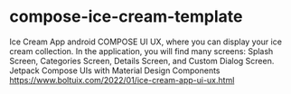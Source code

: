 # compose-ice-cream-template
Ice Cream App android COMPOSE UI UX, where you can display your ice cream collection. In the application, you will find many screens: Splash Screen, Categories Screen, Details Screen, and Custom Dialog Screen.    Jetpack Compose UIs with Material Design Components  https://www.boltuix.com/2022/01/ice-cream-app-ui-ux.html



